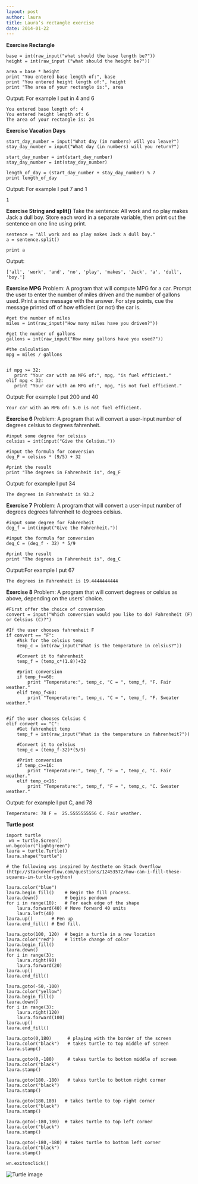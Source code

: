 ```yaml
---
layout: post
author: laura
title: Laura’s rectangle exercise
date: 2014-01-22
---
```


**Exercise Rectangle**

```
base = int(raw_input("what should the base length be?"))
height = int(raw_input ("what should the height be?"))

area = base * height
print "You entered base length of:", base
print "You entered height length of:", height
print "The area of your rectangle is:", area

```

Output: For example I put in 4 and 6
```
You entered base length of: 4
You entered height length of: 6
The area of your rectangle is: 24
```



**Exercise Vacation Days**

```
start_day_number = input("What day (in numbers) will you leave?")
stay_day_number = input("What day (in numbers) will you return?")

start_day_number = int(start_day_number)
stay_day_number = int(stay_day_number)

length_of_day = (start_day_number + stay_day_number) % 7
print length_of_day
```

Output: For example I put 7 and 1
```
1
```

**Exercise String and split()**
Take the sentence: All work and no play makes Jack a dull boy. Store each word in a separate variable, then print out the sentence on one line using print.

```
sentence = "All work and no play makes Jack a dull boy."
a = sentence.split()

print a
```

Output:
```
['all', 'work', 'and', 'no', 'play', 'makes', 'Jack', 'a', 'dull', 'boy.']
```

**Exercise MPG**
Problem: A program that will compute MPG for a car. Prompt the user to enter the number of miles driven and the number of gallons used. Print a nice message with the answer. For stye points, cue the message printed off of how efficient (or not) the car is.

```
#get the number of miles
miles = int(raw_input("How many miles have you driven?"))

#get the number of gallons
gallons = int(raw_input("How many gallons have you used?"))

#the calculation
mpg = miles / gallons


if mpg >= 32:
   print "Your car with an MPG of:", mpg, "is fuel efficient."
elif mpg < 32:
   print "Your car with an MPG of:", mpg, "is not fuel efficient."
```

Output: For example I put 200 and 40
```
Your car with an MPG of: 5.0 is not fuel efficient.
```

**Exercise 6**
Problem: A program that will convert a user-input number of degrees celsius to degrees fahrenheit.

```
#input some degree for celsius
celsius = int(input("Give the Celsius."))

#input the formula for conversion
deg_F = celsius * (9/5) + 32

#print the result
print "The degrees in Fahrenheit is", deg_F
```

Output: for example I put 34
```
The degrees in Fahrenheit is 93.2
```

**Exercise 7**
Problem: A program that will convert a user-input number of degrees degrees fahrenheit to degrees celsius.

```
#input some degree for Fahrenheit
deg_f = int(input("Give the Fahrenheit."))

#input the formula for conversion
deg_C = (deg_f - 32) * 5/9

#print the result
print "The degrees in Fahrenheit is", deg_C
```

Output:For example I put 67
```
The degrees in Fahrenheit is 19.4444444444
```

**Exercise 8**
Problem: A program that will convert degrees or celsius as above, depending on the users' choice.

```
#First offer the choice of conversion
convert = input("Which conversion would you like to do? Fahrenheit (F) or Celsius (C)?")

#If the user chooses fahrenheit F
if convert == "F":
    #Ask for the celsius temp
    temp_c = int(raw_input("What is the temperature in celsius?"))

    #Convert it to fahrenheit
    temp_f = (temp_c*(1.8))+32

    #print conversion
    if temp_f>=60:
        print "Temperature:", temp_c, "C = ", temp_f, "F. Fair weather."
    elif temp_f<60:
        print "Temperature:", temp_c, "C = ", temp_f, "F. Sweater weather."


#if the user chooses Celsius C    
elif convert == "C":
    #Get fahrenheit temp
    temp_f = int(raw_input("What is the temperature in fahrenheit?"))

    #Convert it to celsius
    temp_c = (temp_f-32)*(5/9)

    #Print conversion
    if temp_c>=16:
        print "Temperature:", temp_f, "F = ", temp_c, "C. Fair weather."
    elif temp_c<16:
        print "Temperature:", temp_f, "F = ", temp_c, "C. Sweater weather."

```

Output: for example I put C, and 78
```
Temperature: 78 F =  25.5555555556 C. Fair weather.
```

**Turtle post**

```
import turtle
 wn = turtle.Screen()
wn.bgcolor("lightgreen")
laura = turtle.Turtle()  
laura.shape("turtle")

# the following was inspired by Aesthete on Stack Overflow (http://stackoverflow.com/questions/12453572/how-can-i-fill-these-squares-in-turtle-python)

laura.color("blue")
laura.begin_fill()    # Begin the fill process.
laura.down()          # begins pendown
for i in range(10):   # For each edge of the shape
    laura.forward(40) # Move forward 40 units
    laura.left(40)
laura.up()       # Pen up
laura.end_fill() # End fill.

laura.goto(100, 120)  # begin a turtle in a new location
laura.color("red")    # little change of color
laura.begin_fill() 
laura.down()       
for i in range(3):  
    laura.right(90)
    laura.forward(20) 
laura.up() 
laura.end_fill() 

laura.goto(-50,-100)
laura.color("yellow")
laura.begin_fill() 
laura.down()       
for i in range(3):  
    laura.right(120)
    laura.forward(100) 
laura.up() 
laura.end_fill() 

laura.goto(0,180)      # playing with the border of the screen
laura.color("black")   # takes turtle to top middle of screen
laura.stamp()

laura.goto(0,-180)     # takes turtle to bottom middle of screen   
laura.color("black")
laura.stamp()

laura.goto(180,-180)   # takes turtle to bottom right corner
laura.color("black")
laura.stamp()

laura.goto(180,180)   # takes turtle to top right corner
laura.color("black")
laura.stamp()

laura.goto(-180,180)  # takes turtle to top left corner
laura.color("black")
laura.stamp()

laura.goto(-180,-180) # takes turtle to bottom left corner
laura.color("black")
laura.stamp()

wn.exitonclick()
```
![Turtle image](https://lh3.googleusercontent.com/j4_Kz-w3LJeX-thfGsh1OWj_t43dox70MH75Ks1m3WdHiiZ9bdhkd9AZTxBSHbF6N3-6BHgrf789USivwin6DgJR45TIeOYxZdmALQEHLRHeDylSjh3pMqvuYg)
